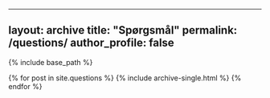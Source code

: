 
---
layout: archive
title: "Spørgsmål"
permalink: /questions/
author_profile: false
---

{% include base_path %}

<div class="grid__wrapper">
  {% for post in site.questions %}
    {% include archive-single.html %}
  {% endfor %}
</div>
